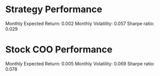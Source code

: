 # Strategy Performance
Monthly Expected Return: 0.002
Monthly Volatility: 0.057
Sharpe ratio: 0.029
# Stock COO Performance
Monthly Expected Return: 0.005
Monthly Volatility: 0.069
Sharpe ratio: 0.078
